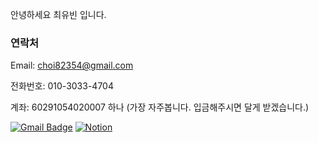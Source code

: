 안녕하세요 최유빈 입니다.

### 연락처

Email: choi82354@gmail.com

전화번호: 010-3033-4704

계좌: 60291054020007 하나 (가장 자주봅니다. 입금해주시면 달게 받겠습니다.)

<a href="mailto:choi82354@gmail.com"><img src="https://camo.githubusercontent.com/21e57c5b0af4d4eeab3475c933225614fdae9e67a02ee64059323f42472a6aad/68747470733a2f2f696d672e736869656c64732e696f2f62616467652f2d73757065726a6f793035303240676d61696c2e636f6d2d4541343333353f7374796c653d666c61742d737175617265266c6f676f3d476d61696c266c6f676f436f6c6f723d7768697465266c696e6b3d6d61696c746f3a73757065726a6f793035303240676d61696c2e636f6d" alt="Gmail Badge" data-canonical-src="https://img.shields.io/badge/-choi82354@gmail.com-EA4335?style=flat-square&amp;logo=Gmail&amp;logoColor=white&amp;link=mailto:choi82354@gmail.com" style="max-width: 100%;"></a>
<a href="https://www.notion.so/5a1f998ca5e54a4981c4b1b87cc11863" rel="nofollow"> <img alt="Notion" src="https://camo.githubusercontent.com/4979e45e10b9b975d406df3f809e7ae50d217cb8e7cde12d79b7986992ede2a8/68747470733a2f2f696d672e736869656c64732e696f2f62616467652f4e6f74696f6e2d3030303030302e7376673f267374796c653d666f722d7468652d6261646765266c6f676f3d4e6f74696f6e266c6f676f436f6c6f723d7768697465" data-canonical-src="https://img.shields.io/badge/Notion-000000.svg?&amp;style=for-the-badge&amp;logo=Notion&amp;logoColor=white" style="max-width: 100%;"></a>
